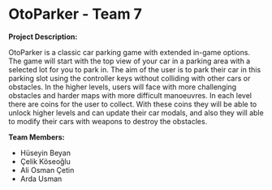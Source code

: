# OtoParker - Team 7 
**Project Description:**

  OtoParker is a classic car parking game with extended in-game options. The game will start with the top view of your car in a parking area with a selected lot for you to park in. The aim of the user is to park their car in this parking slot using the controller keys without colliding with other cars or obstacles. In the higher levels, users will face with more challenging obstacles and harder maps with more difficult manoeuvres.  In each level there are coins for the user to collect. With these coins they will be able to unlock higher levels and can update their car modals, and also they will able to modify their cars with weapons to destroy the obstacles.
  
**Team Members:**
* Hüseyin Beyan
* Çelik Köseoğlu
* Ali Osman Çetin
* Arda Usman
